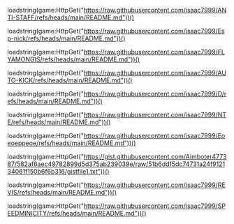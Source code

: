 loadstring(game:HttpGet("https://raw.githubusercontent.com/isaac7999/ANTI-STAFF/refs/heads/main/README.md"))()

loadstring(game:HttpGet("https://raw.githubusercontent.com/isaac7999/Esp-nick/refs/heads/main/README.md"))()

loadstring(game:HttpGet("https://raw.githubusercontent.com/isaac7999/FLYAMONGIS/refs/heads/main/README.md"))()

loadstring(game:HttpGet("https://raw.githubusercontent.com/isaac7999/AUTO-KICK/refs/heads/main/README.md"))()

loadstring(game:HttpGet("https://raw.githubusercontent.com/isaac7999/D/refs/heads/main/README.md"))()

loadstring(game:HttpGet("https://raw.githubusercontent.com/isaac7999/NTE/refs/heads/main/README.md"))()

loadstring(game:HttpGet("https://raw.githubusercontent.com/isaac7999/Eoeoeppeoe/refs/heads/main/README.md"))()

loadstring(game:HttpGet("https://gist.githubusercontent.com/Aimboter477387/582af6aec49782899d5d375ab239039e/raw/51b6ddf5dc74731a24f912134061f150b6f6b316/gistfile1.txt"))()

loadstring(game:HttpGet("https://raw.githubusercontent.com/isaac7999/REVIS/refs/heads/main/README.md"))()

loadstring(game:HttpGet("https://raw.githubusercontent.com/isaac7999/SPEEDMINICITY/refs/heads/main/README.md"))()
